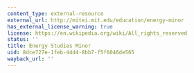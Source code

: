 ```yaml
---
content_type: external-resource
external_url: http://mitei.mit.edu/education/energy-minor
has_external_license_warning: true
license: https://en.wikipedia.org/wiki/All_rights_reserved
status: ''
title: Energy Studies Minor
uid: 8dce727e-1feb-44d4-8bb7-f5f6046de565
wayback_url: ''
---
```

